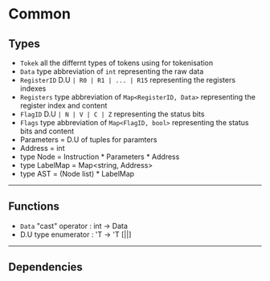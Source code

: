 # Common

## Types
* `Tokek` all the differnt types of tokens using for tokenisation
* `Data` type abbreviation of `int` representing the raw data
* `RegisterID` D.U `| R0 | R1 | ... | R15` representing the registers indexes
* `Registers` type abbreviation of `Map<RegisterID, Data>` representing the register index and content
* `FlagID` D.U `| N | V | C | Z` representing the status bits
* `Flags` type abbreviation of `Map<FlagID, bool>` representing the status bits and content
* Parameters = D.U of tuples for paramters
* Address = int
* type Node = Instruction * Parameters * Address
* type LabelMap = Map<string, Address>
* type AST = (Node list) * LabelMap
---
## Functions
* `Data` "cast" operator : int -> Data
* D.U type enumerator : 'T -> 'T [||]
---
## Dependencies